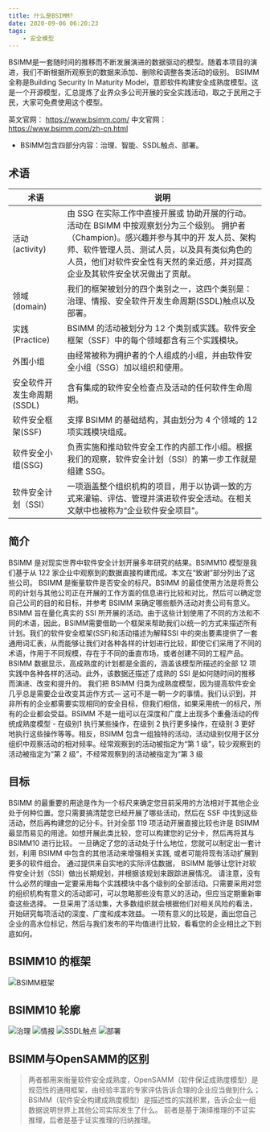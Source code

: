 ```yaml
---
title: 什么是BSIMM?
date: 2020-09-06 06:20:23
tags:
    - 安全模型
---
```


BSIMM是一套随时间的推移而不断发展演进的数据驱动的模型。随着本项目的演进，我们不断根据所观察到的数据来添加、删除和调整各类活动的级别。
BSIMM全称是Building Security In Maturity Model，意即软件构建安全成熟度模型。这是一个开源模型，汇总提炼了业界众多公司开展的安全实践活动，取之于民用之于民，大家可免费使用这个模型。
<!--more-->

英文官网：
https://www.bsimm.com/
中文官网：
https://www.bsimm.com/zh-cn.html

* BSIMM包含四部分内容：治理、智能、SSDL触点、部署。

## 术语

| 术语                     | 说明                                                                                                                                                                                                                                                                |
| -------------------------- | --------------------------------------------------------------------------------------------------------------------------------------------------------------------------------------------------------------------------------------------------------------------- |
| 活动(activity)           | 由 SSG 在实际工作中直接开展或 协助开展的行动。活动在 BSIMM 中按观察划分为三个级别。 拥护者（Champion)。感兴趣并参与其中的开 发人员、架构师、软件管理人员、测试人员，以及具有类似角色的人员，他们对软件安全性有天然的亲近感，并对提高企业及其软件安全状况做出了贡献。  |
| 领域(domain)             | 我们的框架被划分的四个类别之一，这四个类别是：治理、情报、安全软件开发生命周期(SSDL)触点以及部署。                                                                                                                      |
| 实践(Practice)           | BSIMM 的活动被划分为 12 个类别或实践。软件安全框架（SSF）中的每个领域都含有三个实践模块。                                                                                                                                       |
| 外围小组               | 由经常被称为拥护者的个人组成的小组，并由软件安全小组（SSG）加以组织和使用。                                                                                                                                                       |
| 安全软件开发生命周期(SSDL) | 含有集成的软件安全检查点及活动的任何软件生命周期。                                                                                                                                                                                           |
| 软件安全框架(SSF)    | 支撑 BSIMM 的基础结构，其由划分为 4 个领域的 12 项实践模块组成。                                                                                                                                                                             |
| 软件安全小组(SSG)    | 负责实施和推动软件安全工作的内部工作小组。根据我们的观察，软件安全计划（SSI）的第一步工作就是组建 SSG。                                                                                                               |
| 软件安全计划（SSI） | 一项涵盖整个组织机构的项目，用于以协调一致的方式来灌输、评估、管理并演进软件安全活动。在相关文献中也被称为“企业软件安全项目”。                                                                      |


## 简介
BSIMM 是对现实世界中软件安全计划开展多年研究的结果。BSIMM10 模型是我们基于从 122 家企业中观察到的数据直接构建而成。本文在“致谢”部分列出了这些公司。
BSIMM 是衡量软件是否安全的标尺。BSIMM 的最佳使用方法是将贵公司的计划与其他公司正在开展的工作方面的信息进行比较和对比，然后可以确定您自己公司的目的和目标，并参考 BSIMM 来确定哪些额外活动对贵公司有意义。
BSIMM 旨在量化真实的 SSI 所开展的活动。由于这些计划使用了不同的方法和不同的术语，因此，BSIMM需要借助一个框架来帮助我们以统一的方式来描述所有计划。我们的软件安全框架(SSF)和活动描述为解释SSI 中的突出要素提供了一套通用词汇表，从而能够让我们对各种各样的计划进行比较，即使它们采用了不同的术语，作用于不同规模，存在于不同的垂直市场，或者创建不同的工程产品。
BSIMM 数据显示，高成熟度的计划都是全面的，涵盖该模型所描述的全部 12 项实践中各种各样的活动。此外，该数据还描述了成熟的 SSI 是如何随时间的推移而演进、改变和提升的。
我们把 BSIMM 归类为成熟度模型，因为提高软件安全几乎总是需要企业改变其运作方式— 这可不是一朝一夕的事情。我们认识到，并非所有的企业都需要实现相同的安全目标，但我们相信，如果采用统一的标尺，所有的企业都会受益。BSIMM 不是一组可以在深度和广度上出现多个重叠活动的传统成熟度模型 - 在级别1 执行某些操作，在级别 2 执行更多操作，在级别 3 更好地执行这些操作等等。相反，BSIMM 包含一组独特的活动，活动级别仅用于区分组织中观察活动的相对频率。经常观察到的活动被指定为“第 1 级”，较少观察到的活动被指定为“第 2 级”，不经常观察到的活动被指定为“第 3 级

## 目标

BSIMM 的最重要的用途是作为一个标尺来确定您目前采用的方法相对于其他企业处于何种位置。您只需要搞清楚您已经开展了哪些活动，然后在 SSF 中找到这些活动，然后再构建您的记分卡。针对全部 119 项活动开展直接比较也许是 BSIMM 最显而易见的用途。如想开展此类比较，您可以构建您的记分卡，然后再将其与 BSIMM10 进行比较。
一旦确定了您的活动处于什么地位，您就可以制定出一套计划，利用 BSIMM 中包含的其他活动来增强相关实践, 或者可能将现有活动扩展到更多的软件组合。 通过提供来自实地的实际评估数据， BSIMM 能够让您针对软件安全计划（SSI）做出长期规划，并根据该规划来跟踪进展情况。
请注意，没有什么必然的理由一定要采用每个实践模块中各个级别的全部活动。只需要采用对您的组织机构有意义的活动即可，可以忽略那些没有意义的活动，但应当定期重新审查这些选择。 一旦采用了活动集，大多数组织就会根据他们对相关风险的看法，开始研究每项活动的深度、广度和成本效益。
一项有意义的比较是，画出您自己企业的高水位标记，然后与我们发布的平均值进行比较，看看您的企业相比之下到底如何。

## BSIMM10 的框架

![BSIMM框架](BSIMM框架.png)


## BSIMM10 轮廓

![治理](治理.png)
![情报](情报.png)
![SSDL触点](SSDL触点.png)
![部署](部署.png)


## BSIMM与OpenSAMM的区别

>两者都用来衡量软件安全成熟度，OpenSAMM（软件保证成熟度模型）是规范性的通用框架，由经验丰富的专家评估告诉合理的企业应当做到什么；BSIMM（软件安全构建成熟度模型）是描述性的实践积累，告诉企业一组数据说明世界上其他公司实际发生了什么。 前者是基于演绎推理的不证实推理，后者是基于证实推理的归纳推理。
